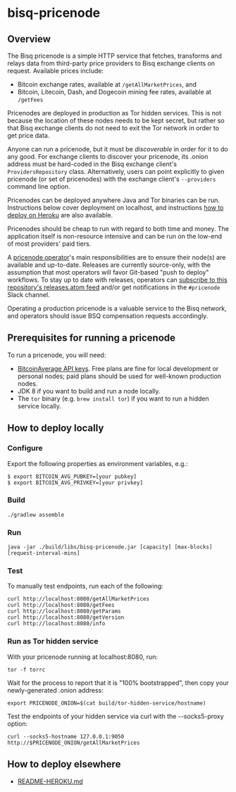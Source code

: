 bisq-pricenode
========


Overview
--------

The Bisq pricenode is a simple HTTP service that fetches, transforms and relays data from third-party price providers to Bisq exchange clients on request. Available prices include:

 - Bitcoin exchange rates, available at `/getAllMarketPrices`, and
 - Bitcoin, Litecoin, Dash, and Dogecoin mining fee rates, available at `/getFees`

Pricenodes are deployed in production as Tor hidden services. This is not because the location of these nodes needs to be kept secret, but rather so that Bisq exchange clients do not need to exit the Tor network in order to get price data.

Anyone can run a pricenode, but it must be _discoverable_ in order for it to do any good. For exchange clients to discover your pricenode, its .onion address must be hard-coded in the Bisq exchange client's `ProvidersRepository` class. Alternatively, users can point explicitly to given pricenode (or set of pricenodes) with the exchange client's `--providers` command line option.

Pricenodes can be deployed anywhere Java and Tor binaries can be run. Instructions below cover deployment on localhost, and instructions [how to deploy on Heroku](README-HEROKU.md) are also available.

Pricenodes should be cheap to run with regard to both time and money. The application itself is non-resource intensive and can be run on the low-end of most providers' paid tiers.

A [pricenode operator](https://github.com/bisq-network/roles/issues/5)'s main responsibilities are to ensure their node(s) are available and up-to-date. Releases are currently source-only, with the assumption that most operators will favor Git-based "push to deploy" workflows. To stay up to date with releases, operators can [subscribe to this repository's releases.atom feed](https://github.com/bisq-network/pricenode/releases.atom) and/or get notifications in the `#pricenode` Slack channel.

Operating a production pricenode is a valuable service to the Bisq network, and operators should issue BSQ compensation requests accordingly.


Prerequisites for running a pricenode
--------

To run a pricenode, you will need:

  - [BitcoinAverage API keys](https://bitcoinaverage.com/en/plans). Free plans are fine for local development or personal nodes; paid plans should be used for well-known production nodes.
  - JDK 8 if you want to build and run a node locally.
  - The `tor` binary (e.g. `brew install tor`) if you want to run a hidden service locally.


How to deploy locally
--------

### Configure

Export the following properties as environment variables, e.g.:

    $ export BITCOIN_AVG_PUBKEY=[your pubkey]
    $ export BITCOIN_AVG_PRIVKEY=[your privkey]

### Build

    ./gradlew assemble

### Run

    java -jar ./build/libs/bisq-pricenode.jar [capacity] [max-blocks] [request-interval-mins]

### Test

To manually test endpoints, run each of the following:

    curl http://localhost:8080/getAllMarketPrices
    curl http://localhost:8080/getFees
    curl http://localhost:8080/getParams
    curl http://localhost:8080/getVersion
    curl http://localhost:8080/info

### Run as Tor hidden service

With your pricenode running at localhost:8080, run:

    tor -f torrc
        
Wait for the process to report that it is "100% bootstrapped", then copy your newly-generated .onion address:

    export PRICENODE_ONION=$(cat build/tor-hidden-service/hostname)

Test the endpoints of your hidden service via curl with the --socks5-proxy option:

    curl --socks5-hostname 127.0.0.1:9050 http://$PRICENODE_ONION/getAllMarketPrices


How to deploy elsewhere
--------

 - [README-HEROKU.md](README-HEROKU.md)
